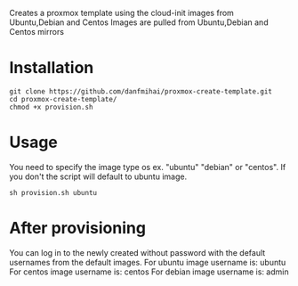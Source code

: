 
Creates a proxmox template using the cloud-init images from Ubuntu,Debian and Centos
Images are pulled from Ubuntu,Debian and Centos mirrors

# Installation
```
git clone https://github.com/danfmihai/proxmox-create-template.git
cd proxmox-create-template/
chmod +x provision.sh
```
# Usage
You need to specify the image type os ex. "ubuntu" "debian" or "centos". If you don't the script will default to ubuntu image.
```
sh provision.sh ubuntu
```
# After provisioning
You can log in to the newly created without password with the default usernames from the default images.
For ubuntu image username is: ubuntu
For centos image username is: centos
For debian image username is: admin